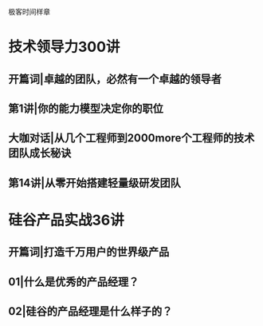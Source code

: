 极客时间样章

# 技术领导力300讲
## 开篇词|卓越的团队，必然有一个卓越的领导者
## 第1讲|你的能力模型决定你的职位
## 大咖对话|从几个工程师到2000more个工程师的技术团队成长秘诀
## 第14讲|从零开始搭建轻量级研发团队

# 硅谷产品实战36讲
## 开篇词|打造千万用户的世界级产品
## 01|什么是优秀的产品经理？
## 02|硅谷的产品经理是什么样子的？
